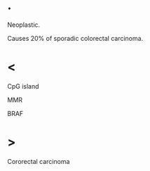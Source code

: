 # .

Neoplastic.

Causes 20% of sporadic colorectal carcinoma.

# <

CpG island

MMR

BRAF

# >

Cororectal carcinoma
